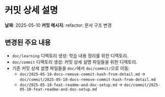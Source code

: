 # 커밋 상세 설명

**날짜**: 2025-05-10
**커밋 메시지**: refactor: 문서 구조 변경

## 변경된 주요 내용

-   `doc/learning` 디렉토리 생성: 학습 내용 정리를 위한 디렉토리.
-   `doc/commit` 디렉토리 생성: 커밋 상세 설명 파일들을 위한 디렉토리.
-   기존 커밋 상세 설명 파일들을 `doc/`에서 `doc/commit/`으로 이동:
    -   `doc/2025-05-10-docs-remove-commit-hash-from-detail.md` -> `doc/commit/2025-05-10-docs-remove-commit-hash-from-detail.md`
    -   `doc/2025-05-10-feat-readme-and-doc-setup.md` -> `doc/commit/2025-05-10-feat-readme-and-doc-setup.md`
